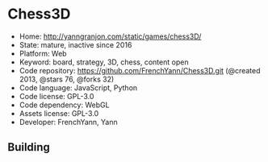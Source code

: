 # Chess3D

- Home: http://yanngranjon.com/static/games/chess3D/
- State: mature, inactive since 2016
- Platform: Web
- Keyword: board, strategy, 3D, chess, content open
- Code repository: https://github.com/FrenchYann/Chess3D.git (@created 2013, @stars 76, @forks 32)
- Code language: JavaScript, Python
- Code license: GPL-3.0
- Code dependency: WebGL
- Assets license: GPL-3.0
- Developer: FrenchYann, Yann

## Building
